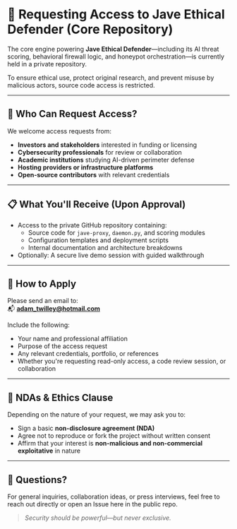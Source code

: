 # 🔐 Requesting Access to Jave Ethical Defender (Core Repository)

The core engine powering **Jave Ethical Defender**—including its AI threat scoring, behavioral firewall logic, and honeypot orchestration—is currently held in a private repository.

To ensure ethical use, protect original research, and prevent misuse by malicious actors, source code access is restricted.

---

## 🧭 Who Can Request Access?

We welcome access requests from:
- **Investors and stakeholders** interested in funding or licensing
- **Cybersecurity professionals** for review or collaboration
- **Academic institutions** studying AI-driven perimeter defense
- **Hosting providers or infrastructure platforms**
- **Open-source contributors** with relevant credentials

---

## 📋 What You'll Receive (Upon Approval)

- Access to the private GitHub repository containing:
  - Source code for `jave-proxy`, `daemon.py`, and scoring modules
  - Configuration templates and deployment scripts
  - Internal documentation and architecture breakdowns
- Optionally: A secure live demo session with guided walkthrough

---

## 📝 How to Apply

Please send an email to:  
📬 **adam_twilley@hotmail.com**

Include the following:
- Your name and professional affiliation
- Purpose of the access request
- Any relevant credentials, portfolio, or references
- Whether you're requesting read-only access, a code review session, or collaboration

---

## 🔐 NDAs & Ethics Clause

Depending on the nature of your request, we may ask you to:
- Sign a basic **non-disclosure agreement (NDA)**
- Agree not to reproduce or fork the project without written consent
- Affirm that your interest is **non-malicious and non-commercial exploitative** in nature

---

## 💬 Questions?

For general inquiries, collaboration ideas, or press interviews, feel free to reach out directly or open an Issue here in the public repo.

> *Security should be powerful—but never exclusive.*

